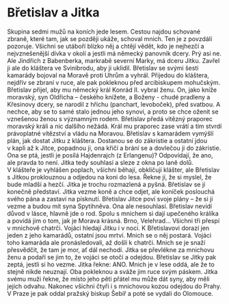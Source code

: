 # Břetislav a Jitka

Skupina sedmi mužů na koních jede lesem. Cestou najdou schované zbraně, které tam, jak se později ukáže, schoval mnich. Ten je z povzdálí pozoruje. Všichni se utáboří blízko něj a chtějí vědět, kdo je nejhezčí a nejvznešenější dívka v okolí a jestli má německý panovník dcery. Prý asi ne. Ale Jindřich z Babenberka, markrabě severní Marky, má dceru Jitku. Zavřel ji ale do kláštera ve Svinibrodu, aby ji uklidil.
Břetislav se svými šesti kamarády bojoval na Moravě proti Uhrům a vyhrál. Přijedou do kláštera, nejdřív se zbraní v ruce, ale pak pokleknou před arcibiskupem mohučským. Břetislav přijel, aby mu německý král Konrád II. vybral ženu. On, jako kníže moravský, syn Oldřicha – českého knížete, a Boženy - chudé pradleny a Křesinovy dcery, se narodil z hříchu (panchart, levoboček), před svatbou. A nechce, aby se to samé stalo jednou jeho synovi, a proto se chce oženit se vznešenou ženou s významným rodem.
Břetislav předá vítězný praporec moravský králi a nic dalšího nežádá. Král mu praporec zase vrátí a tím stvrdí právoplatné vítězství a vládu na Moravou.
Břetislav s kamarádem vymýšlí plán, jak dostat Jitku z kláštera. Dostanou se do zákristie a ostatní jdou v kapli až k Jitce, popadnou ji, ona křičí a brání se a dovlečou ji do zákristie. Ona se ptá, jestli je posílá Hajdenrajch (z Erlangenu)? Odpovídají, že ano, ale pravda to není. Jitka tedy souhlasí a sleze z okna po laně dolů. V klášteře je vyhlášen poplach, všichni běhají, obkličují klášter, ale Břetislav s Jitkou proklouznou a odjedou na koni do lesa. Řekne jí, že si myslel, že bude mladší a hezčí. Jitka je trochu rozmazlená a pyšná. Břetislav se jí konečně představí. Jitka vezme koně a chce odjet, ale koníček poslouchá svého pána a zastaví na písknutí. Břetislav Jitce poví svoje plány – že si ji vezme a budou mít syna Spytihněva. Ona ale nesouhlasí. Břetislav nevidí důvod v lásce, hlavně jde o rod. Spolu s mnichem si dají upečeného králíka a povídá jim o tom, jak je Morava krásná. Brno, Velehrad… Všichni tři přespí v mnichově chatrči.
Vojáci hledají Jitku i v noci. K Břetislavovi dorazí jen jeden z jeho kamarádů, ostatní jsou mrtví. Mnich se o něj postará. Vojáci toho kamaráda ale pronásledovali, až došli k chatrči. Mnich se je snaží přesvědčit, že tam je mor, ať dál nechodí. Jitka se převlékne za mnichovu ženu a podaří se jim to, že vojáci se otočí a odejdou. 
Břetislav se Jitky pak zeptá, jestli si ho vezme. Jitka řekne: ANO. Mnich je v lese oddá, ale že to stejně nikde neuznají. Oba pokleknou a sváže jim ruce svým páskem. Jitka svému muži řekne, že místo jeho pěti přátel mu může dát syny, aby měli jejich odvahu. Nakonec všichni čtyři i s mnichovou kozou odejdou do Prahy. V Praze je pak oddal pražský biskup Šebíř a poté se vydali do Olomouce.
